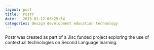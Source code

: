 ```yaml
---
layout: post
title:  Postr
date:   2013-01-12 03:25:54
categories: design development education technology
---
```

Postr was created as part of a Jisc funded project exploring the use of contextual technologies on Second Language learning.
